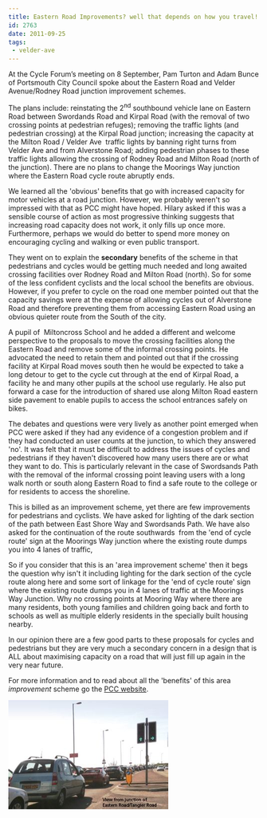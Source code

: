 ```yaml
---
title: Eastern Road Improvements? well that depends on how you travel!
id: 2763
date: 2011-09-25
tags:
 - velder-ave
---
```


At the Cycle Forum’s meeting on 8 September, Pam Turton and Adam Bunce of Portsmouth City Council spoke about the Eastern Road and Velder Avenue/Rodney Road junction improvement schemes.

The plans include: reinstating the 2<sup>nd</sup> southbound vehicle lane on Eastern Road between Swordands Road and Kirpal Road (with the removal of two crossing points at pedestrian refuges); removing the traffic lights (and pedestrian crossing) at the Kirpal Road junction; increasing the capacity at the Milton Road / Velder Ave  traffic lights by banning right turns from Velder Ave and from Alverstone Road; adding pedestrian phases to these traffic lights allowing the crossing of Rodney Road and Milton Road (north of the junction). There are no plans to change the Moorings Way junction where the Eastern Road cycle route abruptly ends.

We learned all the 'obvious' benefits that go with increased capacity for motor vehicles at a road junction. However, we probably weren't so impressed with that as PCC might have hoped. Hilary asked if this was a sensible course of action as most progressive thinking suggests that increasing road capacity does not work, it only fills up once more. Furthermore, perhaps we would do better to spend more money on encouraging cycling and walking or even public transport.

They went on to explain the **secondary** benefits of the scheme in that pedestrians and cycles would be getting much needed and long awaited crossing facilities over Rodney Road and Milton Road (north). So for some of the less confident cyclists and the local school the benefits are obvious. However, if you prefer to cycle on the road one member pointed out that the capacity savings were at the expense of allowing cycles out of Alverstone Road and therefore preventing them from accessing Eastern Road using an obvious quieter route from the South of the city.

A pupil of  Miltoncross School and he added a different and welcome perspective to the proposals to move the crossing facilities along the Eastern Road and remove some of the informal crossing points. He advocated the need to retain them and pointed out that if the crossing facility at Kirpal Road moves south then he would be expected to take a long detour to get to the cycle cut through at the end of Kirpal Road, a facility he and many other pupils at the school use regularly. He also put forward a case for the introduction of shared use along Milton Road eastern side pavement to enable pupils to access the school entrances safely on bikes.

The debates and questions were very lively as another point emerged when PCC were asked if they had any evidence of a congestion problem and if they had conducted an user counts at the junction, to which they answered 'no'. It was felt that it must be difficult to address the issues of cycles and pedestrians if they haven't discovered how many users there are or what they want to do. This is particularly relevant in the case of Swordsands Path with the removal of the informal crossing point leaving users with a long walk north or south along Eastern Road to find a safe route to the college or for residents to access the shoreline.

This is billed as an improvement scheme, yet there are few improvements for pedestrians and cyclists. We have asked for lighting of the dark section of the path between East Shore Way and Swordsands Path. We have also asked for the continuation of the route southwards  from the 'end of cycle route' sign at the Moorings Way junction where the existing route dumps you into 4 lanes of traffic,

So if you consider that this is an 'area improvement scheme' then it begs the question why isn't it including lighting for the dark section of the cycle route along here and some sort of linkage for the 'end of cycle route' sign where the existing route dumps you in 4 lanes of traffic at the Moorings Way Junction. Why no crossing points at Mooring Way where there are many residents, both young families and children going back and forth to schools as well as multiple elderly residents in the specially built housing nearby.

In our opinion there are a few good parts to these proposals for cycles and pedestrians but they are very much a secondary concern in a design that is ALL about maximising capacity on a road that will just fill up again in the very near future.

For more information and to read about all the 'benefits' of this area _improvement_ scheme go the [PCC website](http://web.archive.org/web/20111129155700/https://www.portsmouth.gov.uk/living/21986.html).

![](/public/assets/Eastern-Road-congestion-picture2.jpg "Eastern Road congestion picture")

